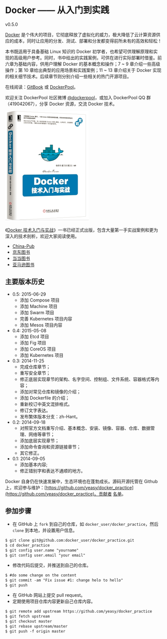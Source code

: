 Docker —— 从入门到实践
===============

v0.5.0

[Docker](docker.com) 是个伟大的项目，它彻底释放了虚拟化的威力，极大降低了云计算资源供应的成本，同时让应用的分发、测试、部署和分发都变得前所未有的高效和轻松！

本书既适用于具备基础 Linux 知识的 Docker 初学者，也希望可供理解原理和实现的高级用户参考。同时，书中给出的实践案例，可供在进行实际部署时借鉴。前六章为基础内容，供用户理解 Docker 的基本概念和操作；7 ~ 9 章介绍一些高级操作；第 10 章给出典型的应用场景和实践案例；11 ~ 13 章介绍关于 Docker 实现的相关细节技术。后续章节则分别介绍一些相关的热门开源项目。

在线阅读：[GitBook](https://www.gitbook.io/book/yeasy/docker_practice) 或 [DockerPool](http://dockerpool.com/static/books/docker_practice/index.html)。

欢迎关注 DockerPool 社区微博 [@dockerpool](http://weibo.com/u/5345404432)，或加入 DockerPool QQ 群（419042067），分享 Docker 资源，交流 Docker 技术。

![Docker 技术入门与实战](docker_primer.png)

《[Docker 技术入门与实战](http://item.jd.com/11598400.html)》一书已经正式出版，包含大量第一手实战案例和更为深入的技术剖析，欢迎大家阅读使用。

* [China-Pub](http://product.china-pub.com/3770833)
* [京东图书](http://item.jd.com/11598400.html)
* [当当图书](http://product.dangdang.com/23620853.html)
* [亚马逊图书](http://www.amazon.cn/%E5%9B%BE%E4%B9%A6/dp/B00R5MYI7C/ref=lh_ni_t?ie=UTF8&psc=1&smid=A1AJ19PSB66TGU)

## 主要版本历史
* 0.5: 2015-06-29
    * 添加 Compose 项目
    * 添加 Machine 项目
    * 添加 Swarm 项目
    * 完善 Kubernetes 项目内容
    * 添加 Mesos 项目内容
* 0.4: 2015-05-08
    * 添加 Etcd 项目
    * 添加 Fig 项目
    * 添加 CoreOS 项目
    * 添加 Kubernetes 项目
* 0.3: 2014-11-25
    * 完成仓库章节；
    * 重写安全章节；
    * 修正底层实现章节的架构、名字空间、控制组、文件系统、容器格式等内容；
    * 添加对常见仓库和镜像的介绍；
    * 添加 Dockerfile 的介绍；
    * 重新校订中英文混排格式。
    * 修订文字表达。
    * 发布繁体版本分支：zh-Hant。
* 0.2: 2014-09-18
    * 对照官方文档重写介绍、基本概念、安装、镜像、容器、仓库、数据管理、网络等章节；
    * 添加底层实现章节；
    * 添加命令查询和资源链接章节；
    * 其它修正。
* 0.1: 2014-09-05
    * 添加基本内容;
    * 修正错别字和表达不通顺的地方。


Docker 自身仍在快速发展中，生态环境也在蓬勃成长。源码开源托管在 Github 上，欢迎参与维护：[https://github.com/yeasy/docker_practice](https://github.com/yeasy/docker_practice)。贡献者 [名单](https://github.com/yeasy/docker_practice/graphs/contributors)。

## 参加步骤
* 在 GitHub 上 `fork` 到自己的仓库，如 `docker_user/docker_practice`，然后 `clone` 到本地，并设置用户信息。
```
$ git clone git@github.com:docker_user/docker_practice.git
$ cd docker_practice
$ git config user.name "yourname"
$ git config user.email "your email"
```
* 修改代码后提交，并推送到自己的仓库。
```
$ #do some change on the content
$ git commit -am "Fix issue #1: change helo to hello"
$ git push
```
* 在 GitHub 网站上提交 pull request。
* 定期使用项目仓库内容更新自己仓库内容。
```
$ git remote add upstream https://github.com/yeasy/docker_practice
$ git fetch upstream
$ git checkout master
$ git rebase upstream/master
$ git push -f origin master
```
